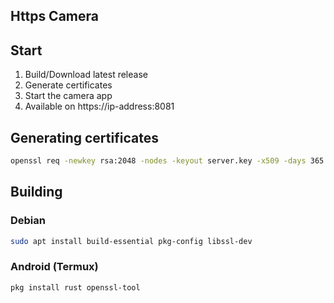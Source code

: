 ## Https Camera

## Start

1. Build/Download latest release
2. Generate certificates
3. Start the camera app
4. Available on https://ip-address:8081

## Generating certificates

```sh
openssl req -newkey rsa:2048 -nodes -keyout server.key -x509 -days 365 -out server.crt
```

## Building

### Debian

```bash
sudo apt install build-essential pkg-config libssl-dev
```

### Android (Termux)

```bash
pkg install rust openssl-tool
```

